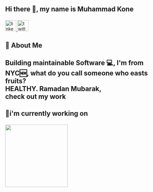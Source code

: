 <h2 align="left">Hi there 👋, my name is Muhammad Kone</h2>

###

<div align="left">
  <a href="www.linkedin.com/in/muhammadkone1" target="_blank">
    <img src="https://img.shields.io/static/v1?message=LinkedIn&logo=linkedin&label=&color=0077B5&logoColor=white&labelColor=&style=for-the-badge" height="35" alt="linkedin logo"  />
  </a>
  <a href="https://x.com/ProgrammingProg" target="_blank">
    <img src="https://img.shields.io/static/v1?message=Twitter&logo=twitter&label=&color=1DA1F2&logoColor=white&labelColor=&style=for-the-badge" height="35" alt="twitter logo"  />
  </a>
</div>

###

<h2 align="left">👀 About Me</h2>

###

<h2 align="left">Building maintainable Software 💻, I'm from NYC🆕, what do you call someone who easts fruits?    <br>         HEALTHY.  Ramadan Mubarak, <br>check out my work</h2>

###

<h2 align="left">🔭i'm currently working on</h2>

###

<img align="left" height="200" src="https://media-hosting.imagekit.io//fa786879b87d4da6/KONEWAY.png?Expires=1837204308&Key-Pair-Id=K2ZIVPTIP2VGHC&Signature=zNSDbyZ-NH5wkcbOu4DRtWndvoOohm9dqHwrahQlbflgejpJ-Dh8Qq5upxOXUetPl1mWBEDTm3vUX-zI9o1HzANo9~usylecWMAs4PL5eh4lI~zUZF-lZP94Tp7hciuodsJ4ljUKKtppKhCj8yzFR5u~KihAnKepwXRPMllwrCnfGwPt~MV~fQ1VtaHFHNJrcwen~kUrEuVYiGGA1ZzHlJULa8YH~NUitRvYLS9RaUVSvHmSUL79KyuMAMN-1X1X1P~65p36aE-~Te-XdGJ1-4F~VVCn-i5PSlgnGKmORjXp72H7NTJ~SA~1r5Oo1kdAfbg5VpRJPOhRCgT~uJWDTQ__"  />

###
